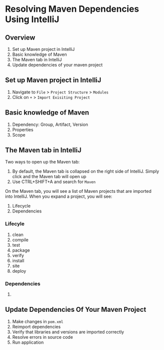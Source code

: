 
# Resolving Maven Dependencies Using IntelliJ

## Overview

1. Set up Maven project in IntelliJ
1. Basic knowledge of Maven
1. The Maven tab in IntelliJ 
1. Update dependencies of your maven project

## Set up Maven project in IntelliJ

1. Navigate to `File` > `Project Structure` > `Modules`
1. Click on `+` > `Import Exisiting Project`

## Basic knowledge of Maven

1. Dependency: Group, Artifact, Version
1. Properties
1. Scope

## The Maven tab in IntelliJ

Two ways to open up the Maven tab:
1. By default, the Maven tab is collapsed on the right side of IntelliJ. Simply click and the Maven tab will open up
1. Use CTRL+SHIFT+A and search for `Maven`

On the Maven tab, you will see a list of Maven projects that are imported into IntelliJ. When you expand a project, you will see:
1. Lifecycle
1. Dependencies

### Lifecyle

1. clean
1. compile
1. test
1. package
1. verify
1. install
1. site 
1. deploy

### Dependencies

1. 

## Update Dependencies Of Your Maven Project

1. Make changes in `pom.xml`
1. Reimport dependencies
1. Verify that libraries and versions are imported correctly
1. Resolve errors in source code 
1. Run application

